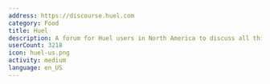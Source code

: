 ```yaml
---
address: https://discourse.huel.com
category: Food
title: Huel
description: A forum for Huel users in North America to discuss all things Huel!
userCount: 3218
icon: huel-us.png
activity: medium
language: en_US
---
```

